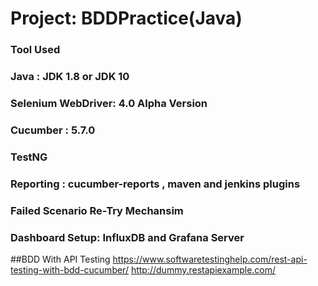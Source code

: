 # Project: BDDPractice(Java)
### Tool Used
### Java : JDK 1.8 or JDK 10
### Selenium WebDriver: 4.0 Alpha Version
### Cucumber : 5.7.0
### TestNG
### Reporting : cucumber-reports , maven and jenkins plugins
### Failed Scenario Re-Try Mechansim
### Dashboard Setup: InfluxDB and Grafana Server

##BDD With API Testing 
https://www.softwaretestinghelp.com/rest-api-testing-with-bdd-cucumber/
http://dummy.restapiexample.com/
